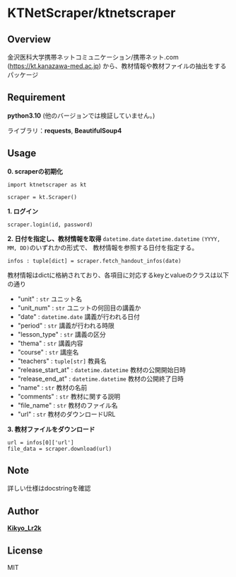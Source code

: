 # KTNetScraper/ktnetscraper
## Overview
金沢医科大学携帯ネットコミュニケーション/携帯ネット.com (https://kt.kanazawa-med.ac.jp) から、教材情報や教材ファイルの抽出をするパッケージ

## Requirement

**python3.10** (他のバージョンでは検証していません。)

ライブラリ：**requests**, **BeautifulSoup4**

## Usage
**0. scraperの初期化**

    import ktnetscraper as kt

    scraper = kt.Scraper()

**1. ログイン**

    scraper.login(id, password)

**2. 日付を指定し、教材情報を取得**
`datetime.date` `datetime.datetime` `(YYYY, MM, DD)`のいずれかの形式で、
教材情報を参照する日付を指定する。

    infos : tuple[dict] = scraper.fetch_handout_infos(date)

教材情報はdictに格納されており、各項目に対応するkeyとvalueのクラスは以下の通り

* "unit" : `str` ユニット名 
* "unit_num" : `str` ユニットの何回目の講義か
* "date" : `datetime.date` 講義が行われる日付
* "period" : `str` 講義が行われる時限 
* "lesson_type" : `str` 講義の区分
* "thema" : `str` 講義内容
* "course" : `str` 講座名
* "teachers" : `tuple[str]` 教員名
* "release_start_at" : `datetime.datetime` 教材の公開開始日時
* "release_end_at" : `datetime.datetime` 教材の公開終了日時
* "name" : `str` 教材の名前
* "comments" : `str` 教材に関する説明
* "file_name" : `str` 教材のファイル名
* "url" : `str` 教材のダウンロードURL

**3. 教材ファイルをダウンロード**

    url = infos[0]['url']
    file_data = scraper.download(url)

## Note

詳しい仕様はdocstringを確認

## Author


[**Kikyo_Lr2k**](https://twitter.com/kikyo0870555)

## License

MIT